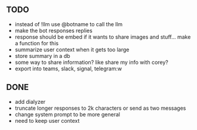 ## TODO
* instead of !llm use @botname to call the llm
* make the bot responses replies
* response should be embed if it wants to share images and stuff... make a function for this
* summarize user context when it gets too large
* store summary in a db
* some way to share information? like share my info with corey?
* export into teams, slack, signal, telegram:w

## DONE
* add dialyzer
* truncate longer responses to 2k characters or send as two messages
* change system prompt to be more general
* need to keep user context
